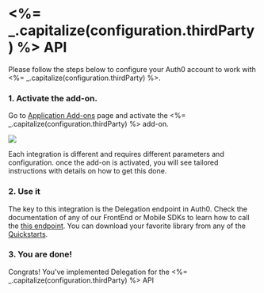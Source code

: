 # <%= _.capitalize(configuration.thirdParty) %> API

Please follow the steps below to configure your Auth0 account to work with <%= _.capitalize(configuration.thirdParty) %>.

### 1. Activate the add-on.

Go to <a href="<%= uiAppAddonsURL %>" target="_new">Application Add-ons</a> page and activate the <%= _.capitalize(configuration.thirdParty) %> add-on.

<img src="https://cloudup.com/c8xbUL6QbJa+" />

Each integration is different and requires different parameters and configuration. once the add-on is activated, you will see tailored instructions with details on how to get this done.

### 2. Use it

The key to this integration is the Delegation endpoint in Auth0. Check the documentation of any of our FrontEnd or Mobile SDKs to learn how to call the [this endpoint](https://docs.auth0.com/auth-api#delegated). You can download your favorite library from any of the [Quickstarts](https://docs.auth0.com/).

### 3. You are done!

Congrats! You've implemented Delegation for the <%= _.capitalize(configuration.thirdParty) %> API
